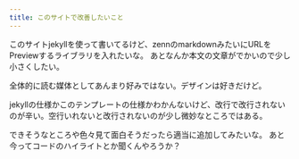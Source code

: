 ```yaml
---
title: このサイトで改善したいこと
---
```


このサイトjekyllを使って書いてるけど、zennのmarkdownみたいにURLをPreviewするライブラリを入れたいな。
あとなんか本文の文章がでかいので少し小さくしたい。

全体的に読む媒体としてあんまり好みではない。デザインは好きだけど。

jekyllの仕様かこのテンプレートの仕様かわかんないけど、改行で改行されないのが辛い。空行いれないと改行されないのが少し微妙なところではある。

できそうなところや色々見て面白そうだったら適当に追加してみたいな。
あと今ってコードのハイライトとか聞くんやろうか？
